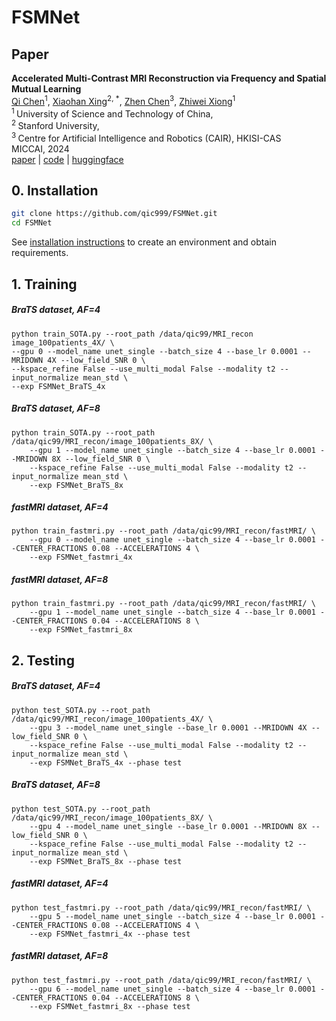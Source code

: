 # FSMNet



## Paper

<b>Accelerated Multi-Contrast MRI Reconstruction via Frequency and Spatial Mutual Learning</b> <br/>
[Qi Chen](https://scholar.google.com/citations?user=4Q5gs2MAAAAJ&hl=en)<sup>1</sup>, [Xiaohan Xing](https://www.linkedin.com/in/xiaoxichensjtu/?originalSubdomain=cn)<sup>2, *</sup>, [Zhen Chen](https://www.linkedin.com/in/haorui-song)<sup>3</sup>, [Zhiwei Xiong](http://staff.ustc.edu.cn/~zwxiong/)<sup>1</sup> <br/>
<sup>1 </sup>University of Science and Technology of China,  <br/>
<sup>2 </sup>Stanford University,  <br/>
<sup>3 </sup>Centre for Artificial Intelligence and Robotics (CAIR), HKISI-CAS  <br/>
MICCAI, 2024 <br/>
[paper]() | [code](https://github.com/qic999/FSMNet) | [huggingface]()

## 0. Installation

```bash
git clone https://github.com/qic999/FSMNet.git
cd FSMNet
```

See [installation instructions](documents/INSTALL.md) to create an environment and obtain requirements.

## 1. Training
##### BraTS dataset, AF=4
```
python train_SOTA.py --root_path /data/qic99/MRI_recon image_100patients_4X/ \
--gpu 0 --model_name unet_single --batch_size 4 --base_lr 0.0001 --MRIDOWN 4X --low_field_SNR 0 \
--kspace_refine False --use_multi_modal False --modality t2 --input_normalize mean_std \
--exp FSMNet_BraTS_4x
```

##### BraTS dataset, AF=8
```
python train_SOTA.py --root_path /data/qic99/MRI_recon/image_100patients_8X/ \
    --gpu 1 --model_name unet_single --batch_size 4 --base_lr 0.0001 --MRIDOWN 8X --low_field_SNR 0 \
    --kspace_refine False --use_multi_modal False --modality t2 --input_normalize mean_std \
    --exp FSMNet_BraTS_8x
```

##### fastMRI dataset, AF=4
```
python train_fastmri.py --root_path /data/qic99/MRI_recon/fastMRI/ \
    --gpu 0 --model_name unet_single --batch_size 4 --base_lr 0.0001 --CENTER_FRACTIONS 0.08 --ACCELERATIONS 4 \
    --exp FSMNet_fastmri_4x
```

##### fastMRI dataset, AF=8
```
python train_fastmri.py --root_path /data/qic99/MRI_recon/fastMRI/ \
    --gpu 1 --model_name unet_single --batch_size 4 --base_lr 0.0001 --CENTER_FRACTIONS 0.04 --ACCELERATIONS 8 \
    --exp FSMNet_fastmri_8x
```

## 2. Testing
##### BraTS dataset, AF=4
```
python test_SOTA.py --root_path /data/qic99/MRI_recon/image_100patients_4X/ \
    --gpu 3 --model_name unet_single --base_lr 0.0001 --MRIDOWN 4X --low_field_SNR 0 \
    --kspace_refine False --use_multi_modal False --modality t2 --input_normalize mean_std \
    --exp FSMNet_BraTS_4x --phase test
```

##### BraTS dataset, AF=8
```
python test_SOTA.py --root_path /data/qic99/MRI_recon/image_100patients_8X/ \
    --gpu 4 --model_name unet_single --base_lr 0.0001 --MRIDOWN 8X --low_field_SNR 0 \
    --kspace_refine False --use_multi_modal False --modality t2 --input_normalize mean_std \
    --exp FSMNet_BraTS_8x --phase test
```

##### fastMRI dataset, AF=4
```
python test_fastmri.py --root_path /data/qic99/MRI_recon/fastMRI/ \
    --gpu 5 --model_name unet_single --batch_size 4 --base_lr 0.0001 --CENTER_FRACTIONS 0.08 --ACCELERATIONS 4 \
    --exp FSMNet_fastmri_4x --phase test
```

##### fastMRI dataset, AF=8
```
python test_fastmri.py --root_path /data/qic99/MRI_recon/fastMRI/ \
    --gpu 6 --model_name unet_single --batch_size 4 --base_lr 0.0001 --CENTER_FRACTIONS 0.04 --ACCELERATIONS 8 \
    --exp FSMNet_fastmri_8x --phase test
```